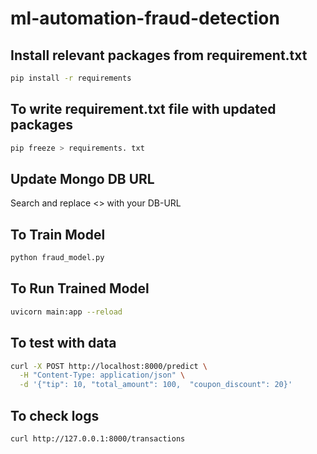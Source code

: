 # ml-automation-fraud-detection

## Install relevant packages from requirement.txt
```bash
pip install -r requirements
```

## To write requirement.txt file with updated packages
```bash
pip freeze > requirements. txt
```

## Update Mongo DB URL
Search and replace <<MONGO DB URL>> with your DB-URL


## To Train Model
```bash
python fraud_model.py 
```

## To Run Trained Model
```bash
uvicorn main:app --reload
```

## To test with data
```bash
curl -X POST http://localhost:8000/predict \
  -H "Content-Type: application/json" \
  -d '{"tip": 10, "total_amount": 100,  "coupon_discount": 20}'
```

## To check logs
```bash
curl http://127.0.0.1:8000/transactions
```
